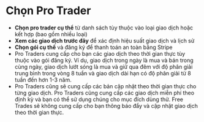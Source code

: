# **Chọn Pro Trader**
- **Chọn pro trader cụ thể** từ danh sách tùy thuộc vào loại giao dịch hoặc kết hợp (bao gồm nhiều loại)
- **Xem các giao dịch trước đây** để xác định hiệu suất giao dịch và lịch sử
- **Chọn gói cụ thể** và đăng ký để thanh toán an toàn bằng Stripe
- Pro Traders cung cấp cho bạn các giao dịch theo thời gian thực tùy thuộc vào gói đăng ký. Ví dụ, giao dịch trong ngày là mua và bán trong cùng ngày, giao dịch lướt sóng là mua và giữ qua đêm với độ phân giải trung bình trong vòng 8 tuần và giao dịch dài hạn có độ phân giải từ 8 tuần đến hơn 1-3 năm.
- Pro Traders cũng sẽ cung cấp các bản cập nhật theo thời gian thực cho từng giao dịch. Pro Traders cũng cung cấp các giao dịch miễn phí theo định kỳ và bạn có thể sử dụng chúng cho mục đích dùng thử. Free Trades sẽ không cung cấp cho bạn thông báo đẩy và cập nhật giao dịch theo thời gian thực.

